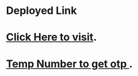 # Deployed Link

# [Click Here to visit](https://expensive-cow-moccasins.cyclic.cloud/).

# [Temp Number to get otp ](https://receive-sms-free.cc/Free-UK-Phone-Number/447893983376/).
